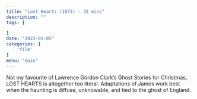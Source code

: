 ```yaml
---
title: "Lost Hearts (1973) - 35 mins"
description: ""
tags: [

]
date: "2023-01-05"
categories: [
    'film'
]
menu: "main"
---
```


Not my favourite of Lawrence Gordon Clark’s Ghost Stories for Christmas, LOST HEARTS is altogether too literal. Adaptations of James work best when the haunting is diffuse, unknowable, and tied to the ghost of England.